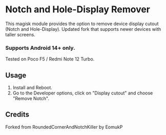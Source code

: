 # Notch and Hole-Display Remover

This magisk module provides the option to remove device display cutout (Notch and Hole-Display).
Updated fork that supports newer devices with taller screens.

### Supports Android 14+ only.

Tested on Poco F5 / Redmi Note 12 Turbo.

## Usage

1. Install and Reboot.
2. Go to the Developer options, click on "Display cutout" and choose "Remove Notch".

## Credits
Forked from RoundedCornerAndNotchKiller by EomukP
